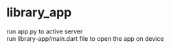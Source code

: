 # library_app

run app.py to active server <br />
run library-app/main.dart file to open the app on device
